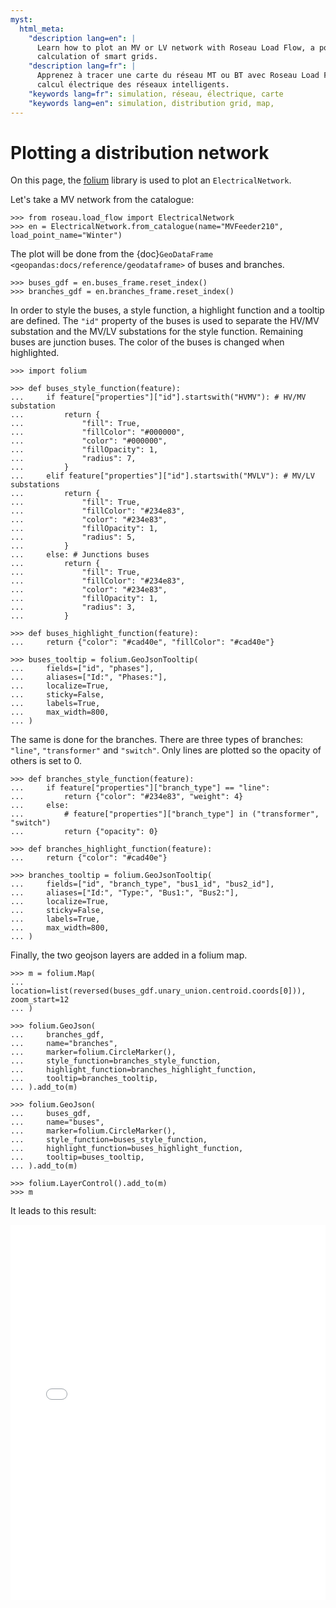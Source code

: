 ```yaml
---
myst:
  html_meta:
    "description lang=en": |
      Learn how to plot an MV or LV network with Roseau Load Flow, a powerful load flow solver for the electrical
      calculation of smart grids.
    "description lang=fr": |
      Apprenez à tracer une carte du réseau MT ou BT avec Roseau Load Flow, solveur d'écoulements de charge pour le
      calcul électrique des réseaux intelligents.
    "keywords lang=fr": simulation, réseau, électrique, carte
    "keywords lang=en": simulation, distribution grid, map,
---
```


# Plotting a distribution network

On this page, the [folium](https://python-visualization.github.io/folium/index.html) library is used to plot an
`ElectricalNetwork`.

Let's take a MV network from the catalogue:

```pycon
>>> from roseau.load_flow import ElectricalNetwork
>>> en = ElectricalNetwork.from_catalogue(name="MVFeeder210", load_point_name="Winter")
```

The plot will be done from the {doc}`GeoDataFrame <geopandas:docs/reference/geodataframe>` of buses and branches.

```pycon
>>> buses_gdf = en.buses_frame.reset_index()
>>> branches_gdf = en.branches_frame.reset_index()
```

In order to style the buses, a style function, a highlight function and a tooltip are defined. The `"id"` property of
the buses is used to separate the HV/MV substation and the MV/LV substations for the style function. Remaining buses
are junction buses. The color of the buses is changed when highlighted.

```pycon
>>> import folium

>>> def buses_style_function(feature):
...     if feature["properties"]["id"].startswith("HVMV"): # HV/MV substation
...         return {
...             "fill": True,
...             "fillColor": "#000000",
...             "color": "#000000",
...             "fillOpacity": 1,
...             "radius": 7,
...         }
...     elif feature["properties"]["id"].startswith("MVLV"): # MV/LV substations
...         return {
...             "fill": True,
...             "fillColor": "#234e83",
...             "color": "#234e83",
...             "fillOpacity": 1,
...             "radius": 5,
...         }
...     else: # Junctions buses
...         return {
...             "fill": True,
...             "fillColor": "#234e83",
...             "color": "#234e83",
...             "fillOpacity": 1,
...             "radius": 3,
...         }

>>> def buses_highlight_function(feature):
...     return {"color": "#cad40e", "fillColor": "#cad40e"}

>>> buses_tooltip = folium.GeoJsonTooltip(
...     fields=["id", "phases"],
...     aliases=["Id:", "Phases:"],
...     localize=True,
...     sticky=False,
...     labels=True,
...     max_width=800,
... )
```

The same is done for the branches. There are three types of branches: `"line"`, `"transformer"` and `"switch"`. Only
lines are plotted so the opacity of others is set to 0.

```pycon
>>> def branches_style_function(feature):
...     if feature["properties"]["branch_type"] == "line":
...         return {"color": "#234e83", "weight": 4}
...     else:
...         # feature["properties"]["branch_type"] in ("transformer", "switch")
...         return {"opacity": 0}

>>> def branches_highlight_function(feature):
...     return {"color": "#cad40e"}

>>> branches_tooltip = folium.GeoJsonTooltip(
...     fields=["id", "branch_type", "bus1_id", "bus2_id"],
...     aliases=["Id:", "Type:", "Bus1:", "Bus2:"],
...     localize=True,
...     sticky=False,
...     labels=True,
...     max_width=800,
... )
```

Finally, the two geojson layers are added in a folium map.

```pycon
>>> m = folium.Map(
...     location=list(reversed(buses_gdf.unary_union.centroid.coords[0])), zoom_start=12
... )

>>> folium.GeoJson(
...     branches_gdf,
...     name="branches",
...     marker=folium.CircleMarker(),
...     style_function=branches_style_function,
...     highlight_function=branches_highlight_function,
...     tooltip=branches_tooltip,
... ).add_to(m)

>>> folium.GeoJson(
...     buses_gdf,
...     name="buses",
...     marker=folium.CircleMarker(),
...     style_function=buses_style_function,
...     highlight_function=buses_highlight_function,
...     tooltip=buses_tooltip,
... ).add_to(m)

>>> folium.LayerControl().add_to(m)
>>> m
```

It leads to this result:

<iframe src="../_static/Network/MVFeeder210.html" height="600px" width="100%" frameborder="0"></iframe>

